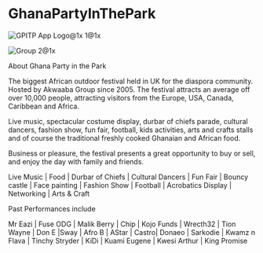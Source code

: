 # GhanaPartyInThePark

![GPITP App Logo@1x 1@1x](https://user-images.githubusercontent.com/71550013/122685113-62d72800-d201-11eb-9312-2b48423a33aa.png)

![Group 2@1x](https://user-images.githubusercontent.com/71550013/122685123-6f5b8080-d201-11eb-85b0-fa55ad2c6346.png)


About Ghana Party in the Park


 The biggest African outdoor festival held in UK for the diaspora community. Hosted by Akwaaba Group since 2005. The festival attracts an average off over 10,000 people, attracting visitors from the Europe, USA, Canada, Caribbean and Africa.


Live music, spectacular costume display, durbar of chiefs parade, cultural dancers, fashion show, fun fair, football, kids activities, arts and crafts stalls and of course the traditional freshly cooked Ghanaian and African food.


Business or pleasure, the festival presents a great opportunity to buy or sell, and enjoy the day with family and friends.


Live Music | Food | Durbar of Chiefs | Cultural Dancers | Fun Fair | Bouncy castle | Face painting | Fashion Show | Football | Acrobatics Display | Networking | Arts & Craft


Past Performances include

Mr Eazi | Fuse ODG | Malik Berry | Chip | Kojo Funds | Wrecth32 | Tion Wayne | Don E |Sway | Afro B | AStar | Castro| Donaeo | Sarkodie | Kwamz n Flava | Tinchy Stryder | KiDi | Kuami Eugene | Kwesi Arthur | King Promise
